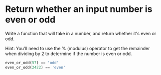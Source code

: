 # Return whether an input number is even or odd

Write a function that will take in a number, and return whether it's even or odd. 

Hint: You'll need to use the % (modulus) operator to get the remainder when dividing by 2 to determine if the number is even or odd.

```python
even_or_odd(57) == 'odd'
even_or_odd(2422) == 'even'
```
